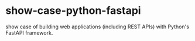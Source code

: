 # show-case-python-fastapi
show case of building web applications (including REST APIs) with Python's FastAPI framework.
